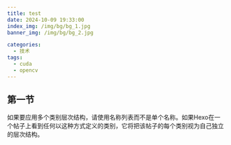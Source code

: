 ```yaml
---
title: test
date: 2024-10-09 19:33:00
index_img: /img/bg/bg_1.jpg
banner_img: /img/bg/bg_2.jpg

categories:
  - 技术
tags:
  - cuda
  - opencv
---
```


## 第一节
如果要应用多个类别层次结构，请使用名称列表而不是单个名称。如果Hexo在一个帖子上看到任何以这种方式定义的类别，它将把该帖子的每个类别视为自己独立的层次结构。